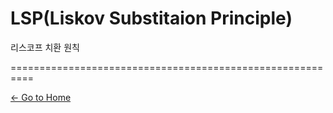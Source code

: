 # LSP(Liskov Substitaion Principle)

리스코프 치환 원칙

==========================================================

[<- Go to Home](../SUMMARY.md)